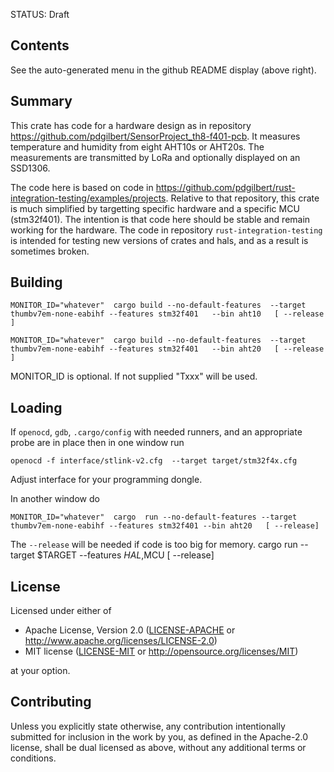 STATUS:  Draft

##  Contents

See the auto-generated menu in the github README display (above right).

## Summary

This crate has code for a hardware design as in repository
https://github.com/pdgilbert/SensorProject_th8-f401-pcb.
It measures temperature  and humidity from eight AHT10s or AHT20s. 
The measurements are transmitted by LoRa and optionally displayed on an SSD1306.

The code here is based on code in https://github.com/pdgilbert/rust-integration-testing/examples/projects.
Relative to that repository, this crate is much simplified by targetting specific hardware
and a specific MCU (stm32f401). 
The intention is that code here should be stable and remain working for the hardware.
The code in repository `rust-integration-testing` is intended for testing new versions of 
crates and hals, and as a result is sometimes broken.

## Building

```
MONITOR_ID="whatever"  cargo build --no-default-features  --target thumbv7em-none-eabihf --features stm32f401   --bin aht10   [ --release ]

MONITOR_ID="whatever"  cargo build --no-default-features  --target thumbv7em-none-eabihf --features stm32f401   --bin aht20   [ --release ]
```

MONITOR_ID is optional. If not supplied "Txxx" will be used. 


## Loading

If `openocd`, `gdb`, `.cargo/config` with needed runners, and an appropriate probe are 
in place then in one window run

```
openocd -f interface/stlink-v2.cfg  --target target/stm32f4x.cfg 
```
Adjust interface for your programming dongle.

In another window do
```
MONITOR_ID="whatever"  cargo  run --no-default-features --target thumbv7em-none-eabihf --features stm32f401 --bin aht20   [ --release]
```
The `--release` will be needed if code is too big for memory.
cargo  run --target $TARGET --features $HAL,$MCU  [ --release]

## License

Licensed under either of

 * Apache License, Version 2.0 ([LICENSE-APACHE](LICENSE-APACHE) or
   http://www.apache.org/licenses/LICENSE-2.0)
 * MIT license ([LICENSE-MIT](LICENSE-MIT) or
   http://opensource.org/licenses/MIT)

at your option.

## Contributing

Unless you explicitly state otherwise, any contribution intentionally submitted
for inclusion in the work by you, as defined in the Apache-2.0 license, shall
be dual licensed as above, without any additional terms or conditions.
